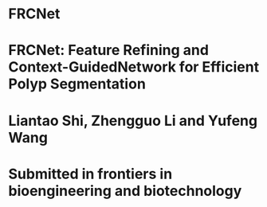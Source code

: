 # FRCNet
# FRCNet: Feature Refining and Context-GuidedNetwork for Efficient Polyp Segmentation
# Liantao Shi, Zhengguo Li and Yufeng Wang 
# Submitted in frontiers in bioengineering and biotechnology
